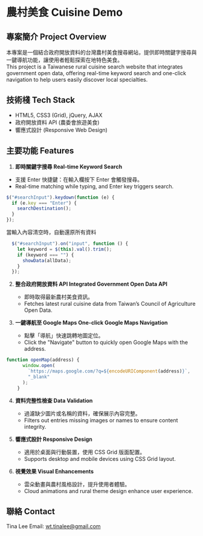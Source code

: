 # 農村美食 Cuisine Demo

## 專案簡介 Project Overview
本專案是一個結合政府開放資料的台灣農村美食搜尋網站，提供即時關鍵字搜尋與一鍵導航功能，讓使用者輕鬆探索在地特色美食。  
This project is a Taiwanese rural cuisine search website that integrates government open data, offering real-time keyword search and one-click navigation to help users easily discover local specialties.

## 技術棧 Tech Stack

- HTML5, CSS3 (Grid), jQuery, AJAX  
- 政府開放資料 API (農委會旅遊美食)  
- 響應式設計 (Responsive Web Design)  

## 主要功能 Features

1. **即時關鍵字搜尋 Real-time Keyword Search**  
  
  - 支援 Enter 快捷鍵：在輸入欄按下 Enter 會觸發搜尋。
  - Real-time matching while typing, and Enter key triggers search.

  ```js
  $("#searchInput").keydown(function (e) {
    if (e.key === "Enter") {
      searchDestination();
    }
  });
  ```
  
當輸入內容清空時，自動還原所有資料
```js
  $("#searchInput").on("input", function () {
    let keyword = $(this).val().trim();
    if (keyword === "") {
      showData(allData);
    }
  });
  ```

2. **整合政府開放資料 API Integrated Government Open Data API**  
   - 即時取得最新農村美食資訊。  
   - Fetches latest rural cuisine data from Taiwan’s Council of Agriculture Open Data.
     
3. **一鍵導航至 Google Maps One-click Google Maps Navigation**  
   - 點擊「導航」快速跳轉地圖定位。  
   - Click the "Navigate" button to quickly open Google Maps with the address.

```js
function openMap(address) {
      window.open(
        `https://maps.google.com/?q=${encodeURIComponent(address)}`,
        "_blank"
      );
    }
```

4. **資料完整性檢查 Data Validation**  
   - 過濾缺少圖片或名稱的資料，確保展示內容完整。  
   - Filters out entries missing images or names to ensure content integrity.

5. **響應式設計 Responsive Design**  
   - 適用於桌面與行動裝置，使用 CSS Grid 版面配置。  
   - Supports desktop and mobile devices using CSS Grid layout.

6. **視覺效果 Visual Enhancements**  
   - 雲朵動畫與農村風格設計，提升使用者體驗。  
   - Cloud animations and rural theme design enhance user experience.


## 聯絡 Contact
Tina Lee 
Email: wt.tinalee@gmail.com
